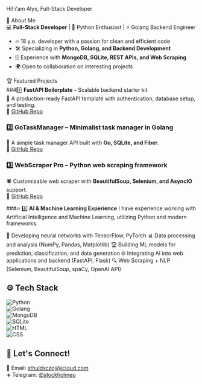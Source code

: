 Hi! i'am Alyx, Full-Stack Developer  

👋 About Me  
💻 **Full-Stack Developer** | 🐍 Python Enthusiast | ⚡ Golang Backend Engineer  

- 🔥 18 y.o. developer with a passion for clean and efficient code  
- 🛠️ Specializing in **Python, Golang, and Backend Development**  
- 🗄️ Experience with **MongoDB, SQLite, REST APIs, and Web Scraping**  
- 🌍 Open to collaboration on interesting projects  

🏆 Featured Projects  
###1️⃣ **FastAPI Boilerplate** – Scalable backend starter kit  
🚀 A production-ready FastAPI template with authentication, database setup, and testing.  
🔗 [GitHub Repo](https://github.com/your-github-username/fastapi-boilerplate)  

### 2️⃣ **GoTaskManager** – Minimalist task manager in Golang  
📌 A simple task manager API built with **Go, SQLite, and Fiber**.  
🔗 [GitHub Repo](https://github.com/your-github-username/gotaskmanager)  

### 3️⃣ **WebScraper Pro** – Python web scraping framework  
🕷️ Customizable web scraper with **BeautifulSoup, Selenium, and AsyncIO** support.  
🔗 [GitHub Repo](https://github.com/your-github-username/webscraper-pro)  

###🔥 4️⃣ **AI & Machine Learning Experience**
I have experience working with Artificial Intelligence and Machine Learning, utilizing Python and modern frameworks.

🤖 Developing neural networks with TensorFlow, PyTorch
📊 Data processing and analysis (NumPy, Pandas, Matplotlib)
🏆 Building ML models for prediction, classification, and data generation
🌐 Integrating AI into web applications and backend (FastAPI, Flask)
🔍 Web Scraping + NLP (Selenium, BeautifulSoup, spaCy, OpenAI API)

## ⚙️ Tech Stack  
![Python](https://img.shields.io/badge/-Python-3776AB?style=flat&logo=python&logoColor=white)  
![Golang](https://img.shields.io/badge/-Go-00ADD8?style=flat&logo=go&logoColor=white)  
![MongoDB](https://img.shields.io/badge/-MongoDB-47A248?style=flat&logo=mongodb&logoColor=white)  
![SQLite](https://img.shields.io/badge/-SQLite-003B57?style=flat&logo=sqlite&logoColor=white)  
![HTML](https://img.shields.io/badge/-HTML-E34F26?style=flat&logo=html5&logoColor=white)  
![CSS](https://img.shields.io/badge/-CSS-1572B6?style=flat&logo=css3&logoColor=white)  

## 🤝 Let's Connect!  
📩 Email: [sthuldsczoj@icloud.com](mailto:sthuldsczoj@icloud.com)  
✈️ Telegram: [@stockholmeu](https://t.me/stockholmeu)

